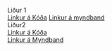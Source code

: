 Liður 1 <br>
[Linkur á Kóða](https://github.com/snorrimar4/verksmidja3/blob/main/Verkefni_2/Kodi/Kodi.md)
[Linkur á myndband]() <br>
Liður2 <br>
[Linkur á Kóða](https://github.com/snorrimar4/verksmidja3/blob/main/Verkefni_2/Kodi/lidur2.md)<br>
[Linkur á Myndband]()
